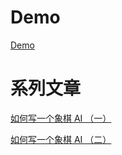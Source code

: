 # Demo
[Demo](http://www.paradeto.com/vue-chinese-chess/#/)

# 系列文章
[如何写一个象棋 AI （一）](https://juejin.im/post/5dcc19c7e51d45106556b02e)

[如何写一个象棋 AI （二）](https://juejin.im/post/5dd2aa28e51d453fc232aecf)
